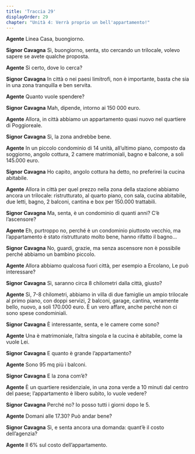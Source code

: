 ```yaml
---
title: 'Traccia 29'
displayOrder: 29
chapter: "Unità 4: Verrà proprio un bell'appartamento!"
---
```


**Agente** Linea Casa, buongiorno.

**Signor Cavagna** Sì, buongiorno, senta, sto cercando un trilocale, volevo sapere se avete qualche proposta.

**Agente** Sì certo, dove lo cerca?

**Signor Cavagna** In città o nei paesi limitrofi, non è importante, basta che sia in una zona tranquilla e ben servita.

**Agente** Quanto vuole spendere?

**Signor Cavagna** Mah, dipende, intorno ai 150 000 euro.

**Agente** Allora, in città abbiamo un appartamento quasi nuovo nel quartiere di Poggioreale.

**Signor Cavagna** Sì, la zona andrebbe bene.

**Agente** In un piccolo condominio di 14 unità, all’ultimo piano, composto da soggiorno, angolo cottura, 2 camere matrimoniali, bagno e balcone, a soli 145.000 euro.

**Signor Cavagna** Ho capito, angolo cottura ha detto, no preferirei la cucina abitabile.

**Agente** Allora in città per quel prezzo nella zona della stazione abbiamo ancora un trilocale: ristrutturato, al quarto piano, con sala, cucina abitabile, due letti, bagno, 2 balconi, cantina e box per 150.000 trattabili.

**Signor Cavagna** Ma, senta, è un condominio di quanti anni? C’è l’ascensore?

**Agente** Eh, purtroppo no, perché è un condominio piuttosto vecchio, ma l’appartamento è stato ristrutturato molto bene, hanno rifatto il bagno...

**Signor Cavagna** No, guardi, grazie, ma senza ascensore non è possibile perché abbiamo un bambino piccolo.

**Agente** Allora abbiamo qualcosa fuori città, per esempio a Ercolano, Le può interessare?

**Signor Cavagna** Sì, saranno circa 8 chilometri dalla città, giusto?

**Agente** Sì, 7-8 chilometri, abbiamo in villa di due famiglie un ampio trilocale al primo piano, con doppi servizi, 2 balconi, garage, cantina, veramente bello, nuovo, a soli 170.000 euro. È un vero affare, anche perché non ci sono spese condominiali.

**Signor Cavagna** È interessante, senta, e le camere come sono?

**Agente** Una è matrimoniale, l’altra singola e la cucina è abitabile, come la vuole Lei.

**Signor Cavagna** E quanto è grande l’appartamento?

**Agente** Sono 95 mq più i balconi.

**Signor Cavagna** E la zona com’è?

**Agente** È un quartiere residenziale, in una zona verde a 10 minuti dal centro del paese; l’appartamento è libero subito, lo vuole vedere?

**Signor Cavagna** Perché no? Io posso tutti i giorni dopo le 5.

**Agente** Domani alle 17.30? Può andar bene?

**Signor Cavagna** Sì, e senta ancora una domanda: quant’è il costo dell’agenzia?

**Agente** Il 6% sul costo dell’appartamento.
